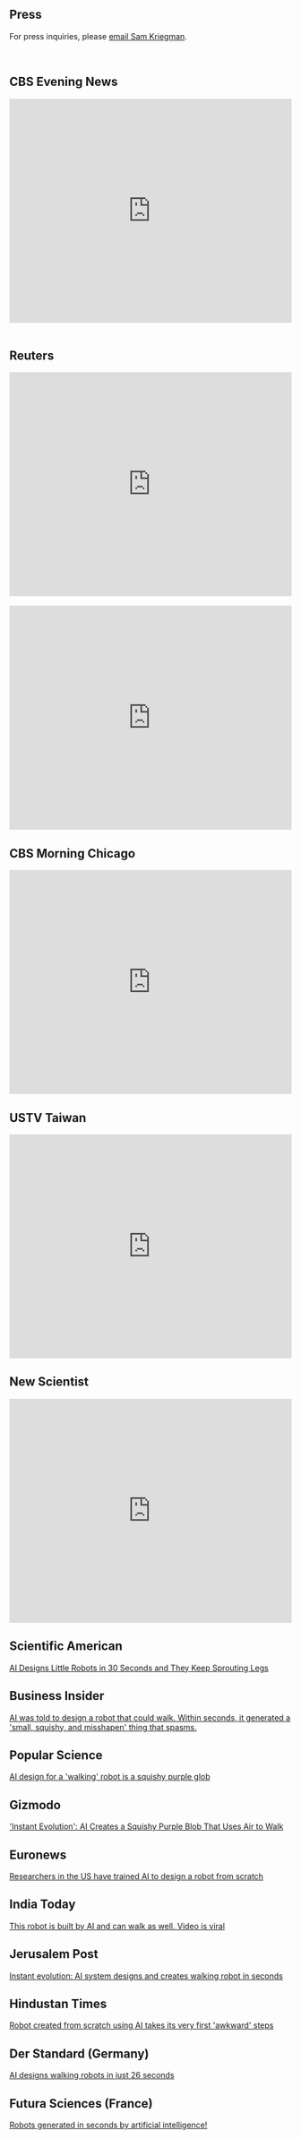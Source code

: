 ## Press

For press inquiries, please [email Sam Kriegman](mailto:skriegman@northwestern.edu).

<br>


<script type="text/javascript" src="https://d1bxh8uas1mnw7.cloudfront.net/assets/embed.js"></script>
<div data-badge-details="right" data-badge-type="medium-donut" data-doi="10.1073/pnas.2305180120" class="altmetric-embed"></div> 

## CBS Evening News
<iframe width="100%" height="400" src="https://www.youtube.com/embed/Rs3ua3j8woE" frameborder="0" allowfullscreen></iframe>
<br><br>

## Reuters
<iframe width="100%" height="400" src="https://www.youtube.com/embed/dc8sz_9ySRQ" frameborder="0" allowfullscreen></iframe>
<br><br>

<iframe width="100%" height="400" src="https://www.youtube.com/embed/fyUp6GGJkjo" frameborder="0" allowfullscreen></iframe>

## CBS Morning Chicago
<iframe width="100%" height="400" src="https://www.youtube.com/embed/F_6huNAVAsI" frameborder="0" allowfullscreen></iframe>

## USTV Taiwan
<iframe width="100%" height="400" src="https://www.youtube.com/embed/cmBxpr7l_tw" frameborder="0" allowfullscreen></iframe>

## New Scientist
<iframe width="100%" height="400" src="https://www.youtube.com/embed/Z8_aMN4Vm9A" frameborder="0" allowfullscreen></iframe>

## Scientific American
[AI Designs Little Robots in 30 Seconds and They Keep Sprouting Legs](https://www.scientificamerican.com/article/ai-can-design-an-autonomous-robot-in-30-seconds/)

## Business Insider
[AI was told to design a robot that could walk. Within seconds, it generated a 'small, squishy, and misshapen' thing that spasms.](https://www.businessinsider.com/ai-designs-small-squishy-misshapen-robot-walks-by-spasming-northwestern-2023-10)

## Popular Science
[AI design for a 'walking' robot is a squishy purple glob](https://www.popsci.com/technology/ai-robot-blob/)

## Gizmodo
['Instant Evolution': AI Creates a Squishy Purple Blob That Uses Air to Walk](https://gizmodo.com/instant-evolution-ai-creates-a-squishy-purple-blob-th-1850914357)

## Euronews
[Researchers in the US have trained AI to design a robot from scratch](https://www.euronews.com/next/2023/10/16/researchers-in-the-us-have-trained-ai-to-design-a-robot-from-scratch)

## India Today
[This robot is built by AI and can walk as well. Video is viral](https://www.indiatoday.in/trending-news/story/this-robot-is-built-by-ai-and-can-walk-as-well-video-is-viral-2448844-2023-10-14)

## Jerusalem Post
[Instant evolution: AI system designs and creates walking robot in seconds](https://www.jpost.com/science/article-761765)

## Hindustan Times
[Robot created from scratch using AI takes its very first 'awkward' steps](https://www.hindustantimes.com/trending/robot-created-from-scratch-using-ai-takes-its-very-first-awkward-steps-101697176780465.html)

## Der Standard (Germany)
[AI designs walking robots in just 26 seconds](https://www.derstandard.at/story/3000000190396/ki-designt-gehenden-roboter-in-nur-26-sekunden)

## Futura Sciences (France)
[Robots generated in seconds by artificial intelligence!](https://www.futura-sciences.com/tech/actualites/intelligence-artificielle-robots-generes-quelques-secondes-intelligence-artificielle-108195/)

<br><br><br>

